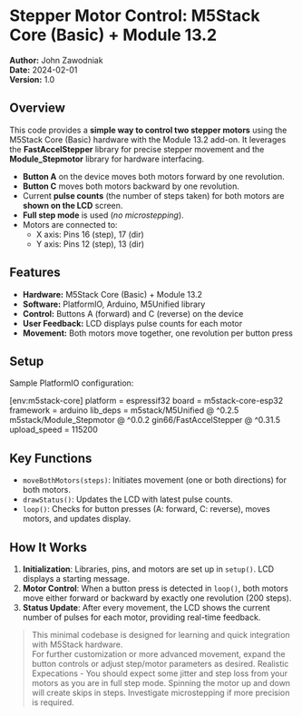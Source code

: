 # Stepper Motor Control: M5Stack Core (Basic) + Module 13.2

**Author:** John Zawodniak  
**Date:** 2024-02-01  
**Version:** 1.0

## Overview

This code provides a **simple way to control two stepper motors** using the M5Stack Core (Basic) hardware with the Module 13.2 add-on. It leverages the **FastAccelStepper** library for precise stepper movement and the **Module_Stepmotor** library for hardware interfacing.

- **Button A** on the device moves both motors forward by one revolution.
- **Button C** moves both motors backward by one revolution.
- Current **pulse counts** (the number of steps taken) for both motors are **shown on the LCD** screen.
- **Full step mode** is used (*no microstepping*).
- Motors are connected to:  
  - X axis: Pins 16 (step), 17 (dir)  
  - Y axis: Pins 12 (step), 13 (dir)

## Features

- **Hardware:** M5Stack Core (Basic) + Module 13.2
- **Software:** PlatformIO, Arduino, M5Unified library
- **Control:** Buttons A (forward) and C (reverse) on the device
- **User Feedback:** LCD displays pulse counts for each motor
- **Movement:** Both motors move together, one revolution per button press

## Setup

Sample PlatformIO configuration:

[env:m5stack-core]
platform = espressif32
board = m5stack-core-esp32
framework = arduino
lib_deps =
m5stack/M5Unified @ ^0.2.5
m5stack/Module_Stepmotor @ ^0.0.2
gin66/FastAccelStepper @ ^0.31.5
upload_speed = 115200


## Key Functions

- `moveBothMotors(steps)`: Initiates movement (one or both directions) for both motors.
- `drawStatus()`: Updates the LCD with latest pulse counts.
- `loop()`: Checks for button presses (A: forward, C: reverse), moves motors, and updates display.

## How It Works

1. **Initialization**: Libraries, pins, and motors are set up in `setup()`. LCD displays a starting message.
2. **Motor Control**: When a button press is detected in `loop()`, both motors move either forward or backward by exactly one revolution (200 steps).
3. **Status Update**: After every movement, the LCD shows the current number of pulses for each motor, providing real-time feedback.

> This minimal codebase is designed for learning and quick integration with M5Stack hardware.  
> For further customization or more advanced movement, expand the button controls or adjust step/motor parameters as desired.
> Realistic Expecations - You should expect some jitter and step loss from your motors as you are in full step mode.  Spinning the motor up and down 
> will create skips in steps. Investigate microstepping if more precision is required.


